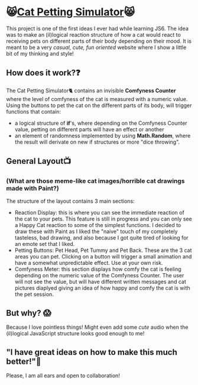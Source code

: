 

# :smile_cat:[Cat Petting Simulator](https://ctalloc.github.io/Cat-Petting-Simulator/):smile_cat:

This project is one of the first ideas I ever had while learning JS6. The idea was to make an (il)logical reaction structure of how a cat would react to receiving pets on different parts of their body depending on their mood. It is meant to be a very *casual, cute, fun oriented* website where I show a little bit of my thinking and style!

## How does it work?:question:

The Cat Petting Simulator:cat2: contains an invisible **Comfyness Counter** where the level of comfyness of the cat is measured with a numeric value. Using the buttons to pet the cat on the different parts of its body, will trigger functions that contain:
  - a logical structure of **if**'s, where depending on the Comfyness Counter value, petting on different parts will have an effect or another
  - an element of randomness implemented by using **Math.Random**, where the result will derivate on new if structures or more "dice throwing".

## General Layout:tv:
### (What are those meme-like cat images/horrible cat drawings made with Paint?)

The structure of the layout contains 3 main sections:
- Reaction Display: this is where you can see the immediate reaction of the cat to your pets. This feature is still in progress and you can only see a Happy Cat reaction to some of the simplest functions. I decided to draw these with Paint as I liked the "naive" touch of my completely tasteless, bad drawing, and also because I got quite tired of looking for an emote set that I liked.
- Petting Buttons: Pet Head, Pet Tummy and Pet Back. These are the 3 cat areas you can pet. Clicking on a button will trigger a small animation and have a somewhat unpredictable effect. Use at your own risk. 
- Comfyness Meter: this section displays how comfy the cat is feeling depending on the numeric value of the Comfyness Counter. The user will not see the value, but will have different written messages and cat pictures diaplyed giving an idea of how happy and comfy the cat is with the pet session.

## But why? :scream:

Because I love pointless things! Might even add some *cute* audio when the (il)logical JavaScript structure looks good enough to me!

## "I have great ideas on how to make this much better!":sparkling_heart:

Please, I am all ears and open to collaboration!




